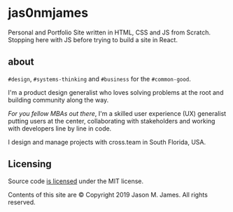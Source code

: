 # jas0nmjames

Personal and Portfolio Site written in HTML, CSS and JS from Scratch.  Stopping here with JS before trying to build a site in React.

## about

`#design`, `#systems-thinking` and `#business` for the `#common-good`.

I'm a product design generalist who loves solving problems at the root and building community along the way.

*For you fellow MBAs out there*, I'm a skilled user experience (UX) generalist putting users at the center, collaborating with stakeholders and working with developers line by line in code.

I design and manage projects with cross.team in South Florida, USA.

## Licensing

Source code [is licensed](/license.md) under the MIT license.

Contents of this site are © Copyright 2019 Jason M. James. All rights reserved.
